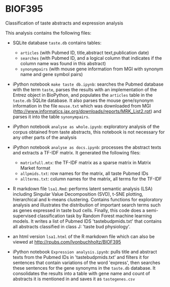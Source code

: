 # BIOF395
Classification of taste abstracts and expression analysis


This analysis contains the following files:

- SQLite database `taste.db` contains tables:
  - `articles` (with Pubmed ID, title,abstract text,publication date)
  - `searches` (with Pubmed ID, and a logical column that indicates if the column name was found in this abstract)
  - `synonympairs` (with mouse gene information from MGI with synonym name and gene symbol pairs)
  
- iPython notebook `make taste db.ipynb`: searches the Pubmed database with the term `taste`, parses the results with an implementation of the Entrez object in BioPython, and populates the `articles` table in the `taste.db` SQLite database. It also parses the mouse gene/synonym information in the file `mouse.txt` which was downloaded from MGI (http://www.informatics.jax.org/downloads/reports/MRK_List2.rpt) and parses it into the table `synonympairs`.
- iPython notebook `analyse as whole.ipynb`: exploratory analysis of the corpus obtained from taste abstracts, this notebook is not necessary for any other parts of the analysis
- iPython notebook `analyse as docs.ipynb`: processes the abstract texts and extracts a TF-IDF matrix. It generated the following files:
  - `matrixfull.mtx`: the TF-IDF matrix as a sparse matrix in Matrix Market format
  - `allpmids.txt`: row names for the matrix, all taste Pubmed IDs
  - `allterms.txt`: column names for the matrix, all terms for the TF-IDF
- R markdown file `lsa1.Rmd`: performs latent semantic analysis (LSA) including Singular Value Decomposition (SVD), t-SNE plotting, hierarchical and k-means clustering. Contains functions for exploratory analysis and illustrates the distribution of important search terms such as genes expressed in taste bud cells. Finally, this code does a semi-supervised classification task by Random Forest machine learning models. It writes a list of Pubmed IDS 'tastebudpmids.txt' that contains all abstracts classified in class J: 'taste bud physiology'.
- an html version `lsa1.html` of the R markdown file which can also be viewed at http://rpubs.com/lvonbuchholtz/BIOF395
- iPython notebook `Expression analysis.ipynb`: pulls title and abstract texts from the Pubmed IDs in 'tastebudpmids.txt' and filters it for sentences that contain variations of the word 'express', then searches these sentences for the gene synonyms in the `taste.db` database. It consolidates the results into a table with gene name and count of abstracts it is mentioned in and saves it as `tastegenes.csv`
